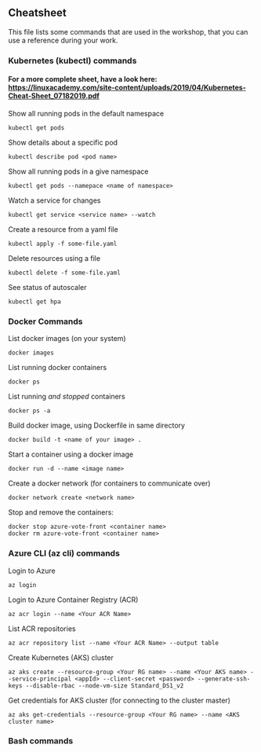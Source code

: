 ## Cheatsheet

This file lists some commands that are used in the workshop, that you can use a reference during your work.

### Kubernetes (kubectl) commands

#### For a more complete sheet, have a look here: https://linuxacademy.com/site-content/uploads/2019/04/Kubernetes-Cheat-Sheet_07182019.pdf

Show all running pods in the default namespace
````
kubectl get pods
````

Show details about a specific pod
```consolse
kubectl describe pod <pod name>
```

Show all running pods in a give namespace
````
kubectl get pods --namepace <name of namespace>
````

Watch a service for changes
```console
kubectl get service <service name> --watch
```



Create a resource from a yaml file
```console
kubectl apply -f some-file.yaml
```

Delete resources using a file
````
kubectl delete -f some-file.yaml
````


See status of autoscaler
```console 
kubectl get hpa
```

### Docker Commands

List docker images (on your system)
````
docker images
````

List running docker containers
````
docker ps
````

List running *and stopped* containers
````
docker ps -a
````

Build docker image, using Dockerfile in same directory
```console
docker build -t <name of your image> .
```

Start a container using a docker image
```console
docker run -d --name <image name> 
```

Create a docker network (for containers to communicate over)
```console
docker network create <network name>
```

Stop and remove the containers:

```console
docker stop azure-vote-front <container name>
docker rm azure-vote-front <container name>
```

### Azure CLI (az cli) commands

Login to Azure
```azurecli
az login
```

Login to Azure Container Registry (ACR)
```azurecli
az acr login --name <Your ACR Name>
```

List ACR repositories
```azurecli
az acr repository list --name <Your ACR Name> --output table
```

Create Kubernetes (AKS) cluster
```` 
az aks create --resource-group <Your RG name> --name <Your AKS name> --service-principal <appId> --client-secret <password> --generate-ssh-keys --disable-rbac --node-vm-size Standard_DS1_v2
````

Get credentials for AKS cluster (for connecting to the cluster master)
```console
az aks get-credentials --resource-group <Your RG name> --name <AKS cluster name>
```




### Bash commands
